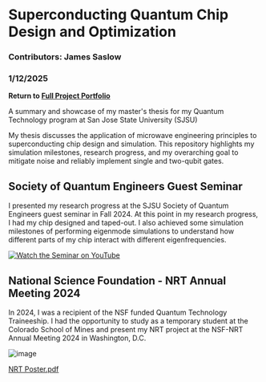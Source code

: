# Superconducting Quantum Chip Design and Optimization

### Contributors: James Saslow
### 1/12/2025

<b> Return to [Full Project Portfolio](https://github.com/jamessaslow/portfolio) </b>

A summary and showcase of my master's thesis for my Quantum Technology program at San Jose State University (SJSU)

My thesis discusses the application of microwave engineering principles to superconducting chip design and simulation. This repository highlights my simulation milestones, research progress, and my overarching goal to mitigate noise and reliably implement single and two-qubit gates.

## Society of Quantum Engineers Guest Seminar

I presented my research progress at the SJSU Society of Quantum Engineers guest seminar in Fall 2024.
At this point in my research progress, I had my chip designed and taped-out. I also achieved some simulation milestones of performing eigenmode simulations to understand how different parts of my chip interact with different eigenfrequencies.

[![Watch the Seminar on YouTube](https://img.youtube.com/vi/r9jCh_YBCD0/maxresdefault.jpg)](https://www.youtube.com/watch?v=r9jCh_YBCD0)


## National Science Foundation - NRT Annual Meeting 2024

In 2024, I was a recipient of the NSF funded Quantum Technology Traineeship. I had the opportunity to study as a temporary student at the Colorado School of Mines and present my NRT project at the NSF-NRT Annual Meeting 2024 in Washington, D.C.

![image](https://github.com/user-attachments/assets/6566d68d-decd-4d0a-9599-f64ae88df59a)



[NRT Poster.pdf](https://github.com/user-attachments/files/18390168/NRT.Poster.pdf)


